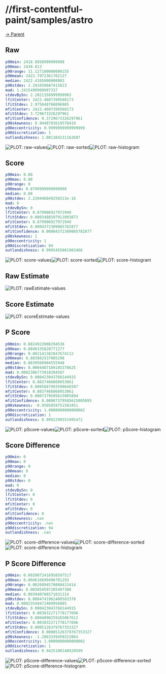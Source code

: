 
# //first-contentful-paint/samples/astro

[→ Parent](../..)


## Raw


```yaml
p90min: 2418.8858999999998
p90max: 2430.013
p90range: 11.127100000000155
p90mean: 2422.7972361702127
median: 2422.4165000000003
p90stdev: 2.291050687415823
mad: 1.2415499999997337
stdevBySn: 2.2021358999999903
lfitCenter: 2423.4607399560173
lfitStdev: 2.975848760896985
mfitCenter: 2423.4607399560173
mfitStdev: 3.729673326297961
mfitConfidence: 0.3729673326297961
p90skewness: 0.9448783619578419
p90eccentricity: 0.9999999999999999
p90discretization: 1
outlandishness: 1.001384231162607

```

![PLOT: raw-values](./raw/values.svg)![PLOT: raw-sorted](./raw/sorted.svg)![PLOT: raw-histogram](./raw/histogram.svg)
## Score


```yaml
p90min: 0.88
p90max: 0.88
p90range: 0
p90mean: 0.8799999999999998
median: 0.88
p90stdev: 2.220446049250313e-16
mad: 0
stdevBySn: 0
lfitCenter: 0.879906927972949
lfitStdev: 0.0003488597911093873
mfitCenter: 0.879906927972949
mfitStdev: 0.0004372309085782877
mfitConfidence: 0.00004372309085782877
p90skewness: 1
p90eccentricity: 1
p90discretization: 94
outlandishness: 0.9995455061983466

```

![PLOT: score-values](./score/values.svg)![PLOT: score-sorted](./score/sorted.svg)![PLOT: score-histogram](./score/histogram.svg)
## Raw Estimate

![PLOT: rawEstimate-values](./rawEstimate/values.svg)
## Score Estimate

![PLOT: scoreEstimate-values](./scoreEstimate/values.svg)
## P Score


```yaml
p90min: 0.8824922008294536
p90max: 0.8846335828771277
p90range: 0.002141382047674112
p90mean: 0.883882537005298
median: 0.8839560904555948
p90stdev: 0.0004407169185378625
mad: 0.0002386773910204587
stdevBySn: 0.000423043768144915
lfitCenter: 0.8837466868953061
lfitStdev: 0.0005887993590646507
mfitCenter: 0.8837466868953061
mfitStdev: 0.0007379505615005894
mfitConfidence: 0.00007379505615005895
p90skewness: -0.9505059751583451
p90eccentricity: 1.0000000000000002
p90discretization: 1
outlandishness: 0.9992299551995472

```

![PLOT: pScore-values](./pScore/values.svg)![PLOT: pScore-sorted](./pScore/sorted.svg)![PLOT: pScore-histogram](./pScore/histogram.svg)
## Score Difference


```yaml
p90min: 0
p90max: 0
p90range: 0
p90mean: 0
median: 0
p90stdev: 0
mad: 0
stdevBySn: 0
lfitCenter: 0
lfitStdev: 0
mfitCenter: 0
mfitStdev: 0
mfitConfidence: 0
p90skewness: .nan
p90eccentricity: .nan
p90discretization: 94
outlandishness: .nan

```

![PLOT: score-difference-values](./score-difference/values.svg)![PLOT: score-difference-sorted](./score-difference/sorted.svg)![PLOT: score-difference-histogram](./score-difference/histogram.svg)
## P Score Difference


```yaml
p90min: 0.0020072416958597517
p90max: 0.004616699496701293
p90range: 0.0026094578008415414
p90mean: 0.003854597205497308
median: 0.003948788571031314
p90stdev: 0.0004741962400583378
mad: 0.00023549472409956085
stdevBySn: 0.000423043768144915
lfitCenter: 0.003832271778177696
lfitStdev: 0.0004090259265067612
mfitCenter: 0.003832271778177696
mfitStdev: 0.0005126379767353327
mfitConfidence: 0.00005126379767353327
p90skewness: -1.2863339450322864
p90eccentricity: 1.0000000000000002
p90discretization: 1
outlandishness: 0.9425100248920599

```

![PLOT: pScore-difference-values](./pScore-difference/values.svg)![PLOT: pScore-difference-sorted](./pScore-difference/sorted.svg)![PLOT: pScore-difference-histogram](./pScore-difference/histogram.svg)